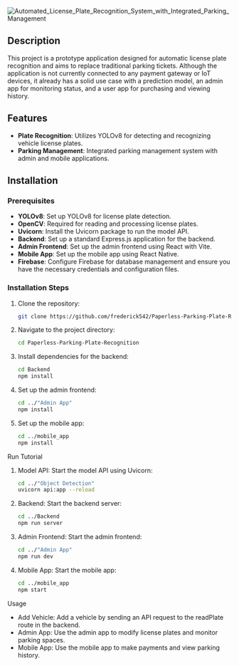 
![Automated_License_Plate_Recognition_System_with_Integrated_Parking_Management](https://github.com/user-attachments/assets/80f83382-93b7-4ad4-b330-ad7e7ecd8520)

## Description
This project is a prototype application designed for automatic license plate recognition and aims to replace traditional parking tickets. Although the application is not currently connected to any payment gateway or IoT devices, it already has a solid use case with a prediction model, an admin app for monitoring status, and a user app for purchasing and viewing history.

## Features
- **Plate Recognition**: Utilizes YOLOv8 for detecting and recognizing vehicle license plates.
- **Parking Management**: Integrated parking management system with admin and mobile applications.

## Installation

### Prerequisites
- **YOLOv8**: Set up YOLOv8 for license plate detection.
- **OpenCV**: Required for reading and processing license plates.
- **Uvicorn**: Install the Uvicorn package to run the model API.
- **Backend**: Set up a standard Express.js application for the backend.
- **Admin Frontend**: Set up the admin frontend using React with Vite.
- **Mobile App**: Set up the mobile app using React Native.
- **Firebase**: Configure Firebase for database management and ensure you have the necessary credentials and configuration files.

### Installation Steps
1. Clone the repository:
   ```bash
   git clone https://github.com/frederick542/Paperless-Parking-Plate-Recognition.git
2. Navigate to the project directory:
    ```bash
    cd Paperless-Parking-Plate-Recognition
3. Install dependencies for the backend:
    ```bash
    cd Backend
    npm install
4. Set up the admin frontend:
    ```bash
    cd ../"Admin App"
    npm install
5. Set up the mobile app:
    ```bash
    cd ../mobile_app
    npm install
Run Tutorial
1. Model API: Start the model API using Uvicorn:
   ```bash
   cd ../"Object Detection"
   uvicorn api:app --reload
2. Backend: Start the backend server:
   ```bash
   cd ../Backend
   npm run server
3. Admin Frontend: Start the admin frontend:
   ```bash
   cd ../"Admin App"
   npm run dev
4. Mobile App: Start the mobile app:
   ```bash
   cd ../mobile_app
   npm start
Usage
* Add Vehicle: Add a vehicle by sending an API request to the readPlate route in the backend.
* Admin App: Use the admin app to modify license plates and monitor parking spaces.
* Mobile App: Use the mobile app to make payments and view parking history.

